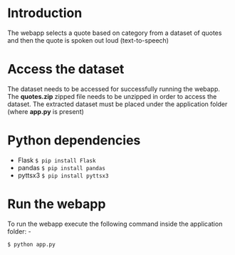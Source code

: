 # Introduction

The webapp selects a quote based on category from a dataset of quotes and then the quote is spoken out loud (text-to-speech)

# Access the dataset

The dataset needs to be accessed for successfully running the webapp. The **quotes.zip** zipped file needs to be unzipped in order to access the dataset. The extracted dataset must be placed under the application folder (where **app.py** is present)

# Python dependencies

* Flask     ```$ pip install Flask```
* pandas    ```$ pip install pandas```
* pyttsx3   ```$ pip install pyttsx3```

# Run the webapp

To run the webapp execute the following command inside the application folder: -

```
$ python app.py
```
